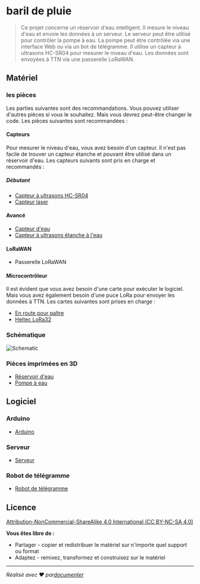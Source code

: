 # baril de pluie

> Ce projet concerne un réservoir d'eau intelligent. Il mesure le niveau d'eau et envoie les données à un serveur. Le serveur peut être utilisé pour contrôler la pompe à eau. La pompe peut être contrôlée via une interface Web ou via un bot de télégramme. Il utilise un capteur à ultrasons HC-SR04 pour mesurer le niveau d'eau. Les données sont envoyées à TTN via une passerelle LoRaWAN.

## Matériel

### les pièces

Les parties suivantes sont des recommandations. Vous pouvez utiliser d'autres pièces si vous le souhaitez. Mais vous devrez peut-être changer le code. Les pièces suivantes sont recommandées :

#### Capteurs

Pour mesurer le niveau d'eau, vous avez besoin d'un capteur. Il n'est pas facile de trouver un capteur étanche et pouvant être utilisé dans un réservoir d'eau. Les capteurs suivants sont pris en charge et recommandés :

##### Débutant

-   [Capteur à ultrasons HC-SR04](https://www.amazon.de/gp/product/B07B4J8QZK/ref=ppx_yo_dt_b_asin_title_o00_s00?ie=UTF8&psc=1)
-   [Capteur laser](https://www.amazon.de/gp/product/B07B4J8QZK/ref=ppx_yo_dt_b_asin_title_o00_s00?ie=UTF8&psc=1)

#### Avancé

-   [Capteur d'eau](https://www.amazon.de/gp/product/B07B4J8QZK/ref=ppx_yo_dt_b_asin_title_o00_s00?ie=UTF8&psc=1)
-   [Capteur à ultrasons étanche à l'eau](https://www.amazon.de/gp/product/B07B4J8QZK/ref=ppx_yo_dt_b_asin_title_o00_s00?ie=UTF8&psc=1)

#### LoRaWAN

-   Passerelle LoRaWAN

#### Microcontrôleur

Il est évident que vous avez besoin d'une carte pour exécuter le logiciel. Mais vous avez également besoin d'une puce LoRa pour envoyer les données à TTN. Les cartes suivantes sont prises en charge :

-   [En route pour paître](Hardware/TTGOLoRa32.md)
-   [Heltec LoRa32](Hardware/HeltecLoRa32.md)

### Schématique

![Schematic](https://raw.githubusercontent.com/Regenfass/Regenfass/master/Hardware/Schematic.png)

### Pièces imprimées en 3D

-   [Réservoir d'eau](https://www.thingiverse.com/thing:2751000)
-   [Pompe à eau](https://www.thingiverse.com/thing:2751000)

## Logiciel

### Arduino

-   [Arduino](Software/Arduino/README.md)

### Serveur

-   [Serveur](Software/Server/README.md)

### Robot de télégramme

-   [Robot de télégramme](Software/TelegramBot/README.md)

## Licence

[Attribution-NonCommercial-ShareAlike 4.0 International (CC BY-NC-SA 4.0)](https://creativecommons.org/licenses/by-nc-sa/4.0/)

**Vous êtes libre de :**

-   Partager - copier et redistribuer le matériel sur n'importe quel support ou format
-   Adaptez - remixez, transformez et construisez sur le matériel

* * *

_Réalisé avec ❤️ par[documenter](https://docsify.js.org/)_
